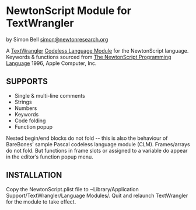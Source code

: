 NewtonScript Module for TextWrangler
====

by Simon Bell <simon@newtonresearch.org>

A [TextWrangler](http://http://www.barebones.com/products/textwrangler/) [Codeless Language Module](http://www.barebones.com/support/develop/clm.html) for the NewtonScript language.
Keywords & functions sourced from [The NewtonScript Programming Language](http://manuals.info.apple.com/en_US/NewtonScriptProgramLanguage.PDF) 1996, Apple Computer, Inc.

SUPPORTS
----

* Single & multi-line comments
* Strings
* Numbers
* Keywords
* Code folding
* Function popup

Nested begin/end blocks do not fold -- this is also the behaviour of BareBones’ sample Pascal codeless language module (CLM).
Frames/arrays do not fold.
But functions in frame slots or assigned to a variable do appear in the editor’s function popup menu.

INSTALLATION
----

Copy the NewtonScript.plist file to ~Library/Application Support/TextWrangler/Language Modules/. Quit and relaunch TextWrangler for the module to take effect.
